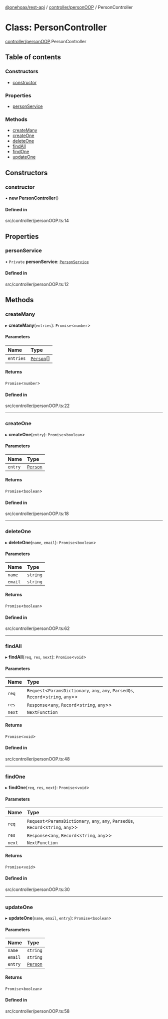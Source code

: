 [@onehoax/rest-api](../README.md) / [controller/personOOP](../modules/controller_personOOP.md) / PersonController

# Class: PersonController

[controller/personOOP](../modules/controller_personOOP.md).PersonController

## Table of contents

### Constructors

- [constructor](controller_personOOP.PersonController.md#constructor)

### Properties

- [personService](controller_personOOP.PersonController.md#personservice)

### Methods

- [createMany](controller_personOOP.PersonController.md#createmany)
- [createOne](controller_personOOP.PersonController.md#createone)
- [deleteOne](controller_personOOP.PersonController.md#deleteone)
- [findAll](controller_personOOP.PersonController.md#findall)
- [findOne](controller_personOOP.PersonController.md#findone)
- [updateOne](controller_personOOP.PersonController.md#updateone)

## Constructors

### constructor

• **new PersonController**()

#### Defined in

src/controller/personOOP.ts:14

## Properties

### personService

• `Private` **personService**: [`PersonService`](service_personOOP.PersonService.md)

#### Defined in

src/controller/personOOP.ts:12

## Methods

### createMany

▸ **createMany**(`entries`): `Promise`<`number`\>

#### Parameters

| Name | Type |
| :------ | :------ |
| `entries` | [`Person`](../modules/model_person.md#person)[] |

#### Returns

`Promise`<`number`\>

#### Defined in

src/controller/personOOP.ts:22

___

### createOne

▸ **createOne**(`entry`): `Promise`<`boolean`\>

#### Parameters

| Name | Type |
| :------ | :------ |
| `entry` | [`Person`](../modules/model_person.md#person) |

#### Returns

`Promise`<`boolean`\>

#### Defined in

src/controller/personOOP.ts:18

___

### deleteOne

▸ **deleteOne**(`name`, `email`): `Promise`<`boolean`\>

#### Parameters

| Name | Type |
| :------ | :------ |
| `name` | `string` |
| `email` | `string` |

#### Returns

`Promise`<`boolean`\>

#### Defined in

src/controller/personOOP.ts:62

___

### findAll

▸ **findAll**(`req`, `res`, `next`): `Promise`<`void`\>

#### Parameters

| Name | Type |
| :------ | :------ |
| `req` | `Request`<`ParamsDictionary`, `any`, `any`, `ParsedQs`, `Record`<`string`, `any`\>\> |
| `res` | `Response`<`any`, `Record`<`string`, `any`\>\> |
| `next` | `NextFunction` |

#### Returns

`Promise`<`void`\>

#### Defined in

src/controller/personOOP.ts:48

___

### findOne

▸ **findOne**(`req`, `res`, `next`): `Promise`<`void`\>

#### Parameters

| Name | Type |
| :------ | :------ |
| `req` | `Request`<`ParamsDictionary`, `any`, `any`, `ParsedQs`, `Record`<`string`, `any`\>\> |
| `res` | `Response`<`any`, `Record`<`string`, `any`\>\> |
| `next` | `NextFunction` |

#### Returns

`Promise`<`void`\>

#### Defined in

src/controller/personOOP.ts:30

___

### updateOne

▸ **updateOne**(`name`, `email`, `entry`): `Promise`<`boolean`\>

#### Parameters

| Name | Type |
| :------ | :------ |
| `name` | `string` |
| `email` | `string` |
| `entry` | [`Person`](../modules/model_person.md#person) |

#### Returns

`Promise`<`boolean`\>

#### Defined in

src/controller/personOOP.ts:58
